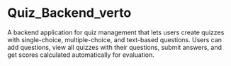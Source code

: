 # Quiz_Backend_verto
A backend application for quiz management that lets users create quizzes with single-choice, multiple-choice, and text-based questions. Users can add questions, view all quizzes with their questions, submit answers, and get scores calculated automatically for evaluation.
